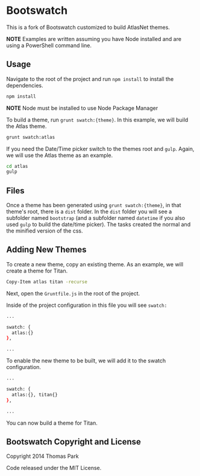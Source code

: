 Bootswatch
==========

This is a fork of Bootswatch customized to build AtlasNet themes.

**NOTE** Examples are written assuming you have Node installed and are using a PowerShell command line.

Usage
-----

Navigate to the root of the project and run `npm install` to install the dependencies.

~~~bash
npm install
~~~

**NOTE** Node must be installed to use Node Package Manager

To build a theme, run `grunt swatch:{theme}`. In this example, we will build the Atlas theme.

~~~bash
grunt swatch:atlas
~~~

If you need the Date/Time picker switch to the themes root and `gulp`. Again, we will use the Atlas theme as an example.

~~~bash
cd atlas
gulp
~~~

Files
-----

Once a theme has been generated using `grunt swatch:{theme}`, in that theme's root, there is a `dist` folder. In the `dist` folder you will see a subfolder named `bootstrap` (and a subfolder named `datetime` if you also used `gulp` to build the date/time picker). The tasks created the normal and the minified version of the css.

Adding New Themes
-----

To create a new theme, copy an existing theme. As an example, we will create a theme for Titan.

~~~bash
Copy-Item atlas titan -recurse
~~~

Next, open the `Gruntfile.js` in the root of the project.

Inside of the project configuration in this file you will see `swatch:`

~~~bash
...

swatch: {
  atlas:{}
},

...
~~~

To enable the new theme to be built, we will add it to the swatch configuration.

~~~bash
...

swatch: {
  atlas:{}, titan{}
},

...
~~~

You can now build a theme for Titan.


Bootswatch Copyright and License
----

Copyright 2014 Thomas Park

Code released under the MIT License.
